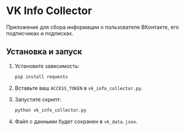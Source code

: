 # VK Info Collector

Приложение для сбора информации о пользователе ВКонтакте, его подписчиках и подписках.

## Установка и запуск

1. Установите зависимость:
    ```bash
    pip install requests
    ```

2. Вставьте ваш `ACCESS_TOKEN` в `vk_info_collector.py`.

3. Запустите скрипт:
    ```bash
    python vk_info_collector.py
    ```

4. Файл с данными будет сохранен в `vk_data.json`.
